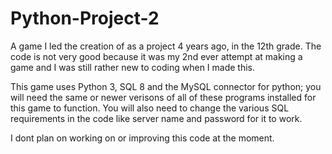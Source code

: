 # Python-Project-2

A game I led the creation of as a project 4 years ago, in the 12th grade. The code is not very good because it was my 2nd ever attempt at making a game and I was still rather new to coding when I made this.

This game uses Python 3, SQL 8 and the MySQL connector for python; you will need the same or newer verisons of all of these programs installed for this game to function. You will also need to change the various SQL requirements in the code like server name and password for it to work.

I dont plan on working on or improving this code at the moment.
